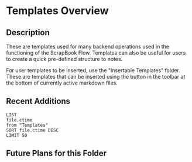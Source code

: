 # Templates Overview

## Description
These are templates used for many backend operations used in the functioning of the ScrapBook Flow. Templates can also be useful for users to create a quick pre-defined structure to notes.

For user templates to be inserted, use the "Insertable Templates" folder. These are templates that can be inserted using the button in the toolbar at the bottom of currently active markdown files.

## Recent Additions
```dataview
LIST 
file.ctime
from "Templates"
SORT file.ctime DESC
LIMIT 50
```

## Future Plans for this Folder

